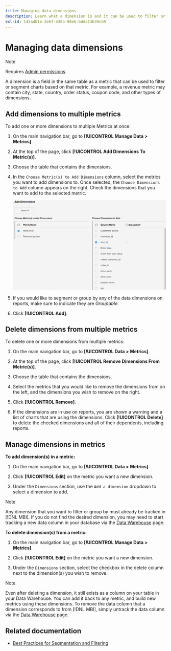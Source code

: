 ```yaml
---
title: Managing data dimensions
description: Learn what a dimension is and it can be used to filter or segment charts based on a metric.
exl-id: 143a4b1e-2e6f-438a-90e6-bdda13b39cb9
---
```

# Managing data dimensions

>[!NOTE]
>
>Requires [Admin permissions](../../administrator/user-management/user-management.md).

A dimension is a field in the same table as a metric that can be used to filter or segment charts based on that metric. For example, a revenue metric may contain city, state, country, order status, coupon code, and other types of dimensions.

## Add dimensions to multiple metrics

To add one or more dimensions to multiple Metrics at once:

1. On the main navigation bar, go to **[!UICONTROL Manage Data > Metrics]**.

1. At the top of the page, click **[!UICONTROL Add Dimensions To Metric(s)]**.

1. Choose the table that contains the dimensions.

1. In the `Choose Metric(s) to Add Dimensions` column, select the metrics you want to add dimensions to. Once selected, the `Choose Dimensions to Add` column appears on the right. Check the dimensions that you want to add to the selected metric.

   ![](../../assets/Add_Dimensions.png)

1. If you would like to segment or group by any of the data dimensions on reports, make sure to indicate they are _Groupable_.

1. Click **[!UICONTROL Add]**.

## Delete dimensions from multiple metrics

To delete one or more dimensions from multiple metrics:

1. On the main navigation bar, go to **[!UICONTROL Data > Metrics]**.

1. At the top of the page, click **[!UICONTROL Remove Dimensions From Metric(s)]**.

1. Choose the table that contains the dimensions.

1. Select the metrics that you would like to remove the dimensions from on the left, and the dimensions you wish to remove on the right.

1. Click **[!UICONTROL Remove]**.

1. If the dimensions are in use on reports, you are shown a warning and a list of charts that are using the dimensions. Click **[!UICONTROL Delete]** to delete the checked dimensions and all of their dependents, including reports.

## Manage dimensions in metrics

**To add dimension(s) in a metric:**

1. On the main navigation bar, go to **[!UICONTROL Data > Metrics]**.

1. Click **[!UICONTROL Edit]** on the metric you want a new dimension.

1. Under the `Dimensions` section, use the `Add a dimension` dropdown to select a dimension to add.

>[!NOTE]
>
>Any dimension that you want to filter or group by must already be tracked in [!DNL MBI]. If you do not find the desired dimension, you may need to start tracking a new data column in your database via the [Data Warehouse](../data-warehouse-mgr/tour-dwm.md) page.


**To delete dimension(s) from a metric:**

1. On the main navigation bar, go to **[!UICONTROL Manage Data > Metrics]**.

1. Click **[!UICONTROL Edit]** on the metric you want a new dimension.

1. Under the `Dimensions` section, select the checkbox in the delete column next to the dimension(s) you wish to remove.

>[!NOTE]
>
>Even after deleting a dimension, it still exists as a column on your table in your Data Warehouse. You can add it back to any metric, and build new metrics using these dimensions. To remove the data column that a dimension corresponds to from [!DNL MBI], simply untrack the data column via the [Data Warehouse](../data-warehouse-mgr/tour-dwm.md) page.

## Related documentation

* [Best Practices for Segmentation and Filtering](../../best-practices/segment-filter.md)
